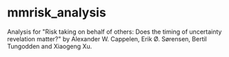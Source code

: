 # mmrisk_analysis
Analysis for "Risk taking on behalf of others: Does the timing of uncertainty revelation matter?" by Alexander W. Cappelen, Erik Ø. Sørensen, Bertil Tungodden and Xiaogeng Xu.
